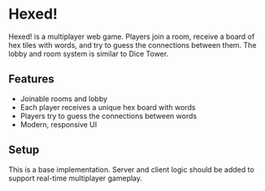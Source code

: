 # Hexed!

Hexed! is a multiplayer web game. Players join a room, receive a board of hex tiles with words, and try to guess the connections between them. The lobby and room system is similar to Dice Tower.

## Features
- Joinable rooms and lobby
- Each player receives a unique hex board with words
- Players try to guess the connections between words
- Modern, responsive UI

## Setup
This is a base implementation. Server and client logic should be added to support real-time multiplayer gameplay.
